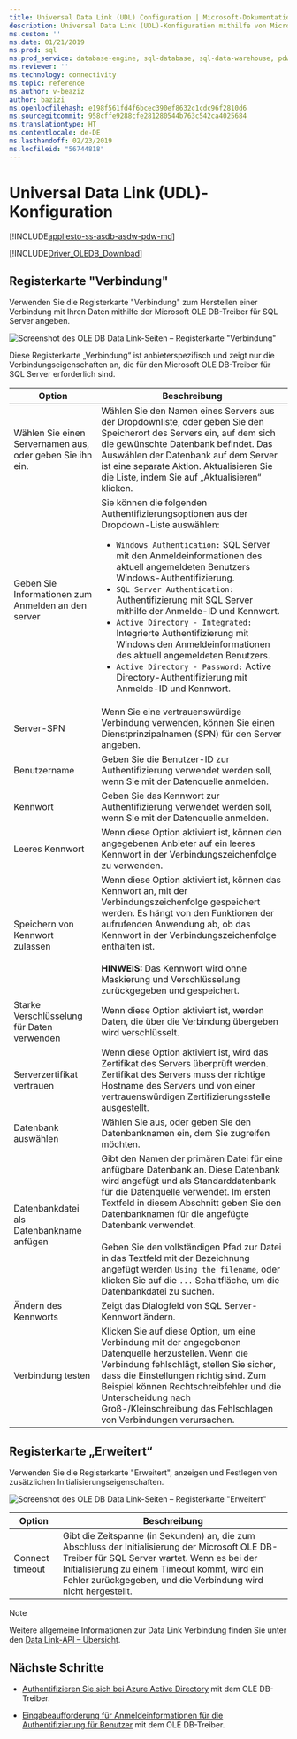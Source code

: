 ```yaml
---
title: Universal Data Link (UDL) Configuration | Microsoft-Dokumentation
description: Universal Data Link (UDL)-Konfiguration mithilfe von Microsoft OLE DB-Treiber für SQL Server
ms.custom: ''
ms.date: 01/21/2019
ms.prod: sql
ms.prod_service: database-engine, sql-database, sql-data-warehouse, pdw
ms.reviewer: ''
ms.technology: connectivity
ms.topic: reference
ms.author: v-beaziz
author: bazizi
ms.openlocfilehash: e198f561fd4f6bcec390ef8632c1cdc96f2810d6
ms.sourcegitcommit: 958cffe9288cfe281280544b763c542ca4025684
ms.translationtype: HT
ms.contentlocale: de-DE
ms.lasthandoff: 02/23/2019
ms.locfileid: "56744818"
---
```

# <a name="universal-data-link-udl-configuration"></a>Universal Data Link (UDL)-Konfiguration
[!INCLUDE[appliesto-ss-asdb-asdw-pdw-md](../../../includes/appliesto-ss-asdb-asdw-pdw-md.md)]

[!INCLUDE[Driver_OLEDB_Download](../../../includes/driver_oledb_download.md)]

## <a name="connection-tab"></a>Registerkarte "Verbindung"
Verwenden Sie die Registerkarte "Verbindung" zum Herstellen einer Verbindung mit Ihren Daten mithilfe der Microsoft OLE DB-Treiber für SQL Server angeben.

![Screenshot des OLE DB Data Link-Seiten – Registerkarte "Verbindung"](../media/data-link-pages-connection-tab.png)

Diese Registerkarte „Verbindung“ ist anbieterspezifisch und zeigt nur die Verbindungseigenschaften an, die für den Microsoft OLE DB-Treiber für SQL Server erforderlich sind.

|Option|Beschreibung|
|---   |---        |
|Wählen Sie einen Servernamen aus, oder geben Sie ihn ein.|Wählen Sie den Namen eines Servers aus der Dropdownliste, oder geben Sie den Speicherort des Servers ein, auf dem sich die gewünschte Datenbank befindet. Das Auswählen der Datenbank auf dem Server ist eine separate Aktion. Aktualisieren Sie die Liste, indem Sie auf „Aktualisieren“ klicken.
|Geben Sie Informationen zum Anmelden an den server|Sie können die folgenden Authentifizierungsoptionen aus der Dropdown-Liste auswählen: <ul><li>`Windows Authentication:` SQL Server mit den Anmeldeinformationen des aktuell angemeldeten Benutzers Windows-Authentifizierung.</li><li>`SQL Server Authentication:` Authentifizierung mit SQL Server mithilfe der Anmelde-ID und Kennwort.</li><li>`Active Directory - Integrated:` Integrierte Authentifizierung mit Windows den Anmeldeinformationen des aktuell angemeldeten Benutzers.</li><li>`Active Directory - Password:` Active Directory-Authentifizierung mit Anmelde-ID und Kennwort.</li></ul>|
|Server-SPN|Wenn Sie eine vertrauenswürdige Verbindung verwenden, können Sie einen Dienstprinzipalnamen (SPN) für den Server angeben.|
|Benutzername|Geben Sie die Benutzer-ID zur Authentifizierung verwendet werden soll, wenn Sie mit der Datenquelle anmelden.|
|Kennwort|Geben Sie das Kennwort zur Authentifizierung verwendet werden soll, wenn Sie mit der Datenquelle anmelden.|
|Leeres Kennwort|Wenn diese Option aktiviert ist, können den angegebenen Anbieter auf ein leeres Kennwort in der Verbindungszeichenfolge zu verwenden.|
|Speichern von Kennwort zulassen|Wenn diese Option aktiviert ist, können das Kennwort an, mit der Verbindungszeichenfolge gespeichert werden. Es hängt von den Funktionen der aufrufenden Anwendung ab, ob das Kennwort in der Verbindungszeichenfolge enthalten ist. <br/><br/>**HINWEIS:** Das Kennwort wird ohne Maskierung und Verschlüsselung zurückgegeben und gespeichert.|
|Starke Verschlüsselung für Daten verwenden|Wenn diese Option aktiviert ist, werden Daten, die über die Verbindung übergeben wird verschlüsselt.|
|Serverzertifikat vertrauen|Wenn diese Option aktiviert ist, wird das Zertifikat des Servers überprüft werden. Zertifikat des Servers muss der richtige Hostname des Servers und von einer vertrauenswürdigen Zertifizierungsstelle ausgestellt.|
|Datenbank auswählen|Wählen Sie aus, oder geben Sie den Datenbanknamen ein, dem Sie zugreifen möchten.|
|Datenbankdatei als Datenbankname anfügen|Gibt den Namen der primären Datei für eine anfügbare Datenbank an. Diese Datenbank wird angefügt und als Standarddatenbank für die Datenquelle verwendet. Im ersten Textfeld in diesem Abschnitt geben Sie den Datenbanknamen für die angefügte Datenbank verwendet.<br/><br/>Geben Sie den vollständigen Pfad zur Datei in das Textfeld mit der Bezeichnung angefügt werden `Using the filename`, oder klicken Sie auf die `...` Schaltfläche, um die Datenbankdatei zu suchen.|
|Ändern des Kennworts|Zeigt das Dialogfeld von SQL Server-Kennwort ändern. |
|Verbindung testen|Klicken Sie auf diese Option, um eine Verbindung mit der angegebenen Datenquelle herzustellen. Wenn die Verbindung fehlschlägt, stellen Sie sicher, dass die Einstellungen richtig sind. Zum Beispiel können Rechtschreibfehler und die Unterscheidung nach Groß-/Kleinschreibung das Fehlschlagen von Verbindungen verursachen.|

## <a name="advanced-tab"></a>Registerkarte „Erweitert“
Verwenden Sie die Registerkarte "Erweitert", anzeigen und Festlegen von zusätzlichen Initialisierungseigenschaften.

![Screenshot des OLE DB Data Link-Seiten – Registerkarte "Erweitert"](../media/data-link-pages-advanced-tab.png)

|Option|Beschreibung|
|---   |---        |
| Connect timeout | Gibt die Zeitspanne (in Sekunden) an, die zum Abschluss der Initialisierung der Microsoft OLE DB-Treiber für SQL Server wartet. Wenn es bei der Initialisierung zu einem Timeout kommt, wird ein Fehler zurückgegeben, und die Verbindung wird nicht hergestellt.|


> [!NOTE]  
>  Weitere allgemeine Informationen zur Data Link Verbindung finden Sie unter den [Data Link-API – Übersicht](https://go.microsoft.com/fwlink/?linkid=2067432).

## <a name="next-steps"></a>Nächste Schritte
- [Authentifizieren Sie sich bei Azure Active Directory](../features/using-azure-active-directory.md) mit dem OLE DB-Treiber.

- [Eingabeaufforderung für Anmeldeinformationen für die Authentifizierung für Benutzer](../help-topics/sql-server-login-dialog.md) mit dem OLE DB-Treiber.